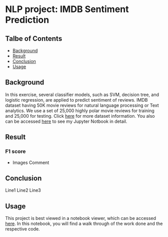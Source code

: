 # NLP project: IMDB Sentiment Prediction

## Talbe of Contents
* [Background](#Background)
* [Result](#Result)
* [Conclusion](#Conclusion)
* [Usage](#Usage)

## Background
In this exercise, several classifier models, such as SVM, decision tree, and logistic regression, are applied to predict sentiment of reviews.   IMDB dataset having 50K movie reviews for natural language processing or Text analytics. We use a set of 25,000 highly polar movie reviews for training and 25,000 for testing. Click [here](https://ai.stanford.edu/~amaas/data/sentiment/) for more dataset information.
You also can be accessed [here](https://nbviewer.org/github/huihuang751/NLP_project-IMDB_Sentiment_Prediction/blob/main/IDMB_sentiment_prediction.ipynb) to see my Jupyter Notbook in detail.

## Result

### F1 score
* Images
Comment

## Conclusion
Line1
Line2
Line3

## Usage
This project is best viewed in a notebook viewer, which can be accessed [here](https://nbviewer.org/github/huihuang751/NLP_project-IMDB_Sentiment_Prediction/blob/main/IDMB_sentiment_prediction.ipynb). In this notebook, you will find a walk through of the work done and the respective code.
